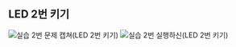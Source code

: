 ## LED 2번 키기  

![실습 2번 문제 캡쳐(LED 2번 키기)](https://user-images.githubusercontent.com/61939286/162890416-e631a9ad-6280-4ce1-8615-a88ab34801c6.png)
![실습 2번 실행하신(LED 2번 키기)](https://user-images.githubusercontent.com/61939286/162890420-1993682c-88e7-4122-9e1e-0f3f88487387.jpg)

